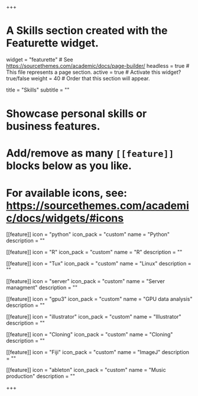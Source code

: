 +++
# A Skills section created with the Featurette widget.
widget = "featurette"  # See https://sourcethemes.com/academic/docs/page-builder/
headless = true  # This file represents a page section.
active = true  # Activate this widget? true/false
weight = 40  # Order that this section will appear.

title = "Skills"
subtitle = ""

# Showcase personal skills or business features.
# 
# Add/remove as many `[[feature]]` blocks below as you like.
# 
# For available icons, see: https://sourcethemes.com/academic/docs/widgets/#icons



[[feature]]
  icon = "python"
  icon_pack = "custom"
  name = "Python"
  description = ""  

[[feature]]
  icon = "R"
  icon_pack = "custom"
  name = "R"
  description = ""
  
[[feature]]
  icon = "Tux"
  icon_pack = "custom"
  name = "Linux"
  description = ""  

[[feature]]
  icon = "server"
  icon_pack = "custom"
  name = "Server managment"
  description = ""


[[feature]]
  icon = "gpu3"
  icon_pack = "custom"
  name = "GPU data analysis"
  description = ""
  

[[feature]]
  icon = "illustrator"
  icon_pack = "custom"
  name = "Illustrator"
  description = ""

  
[[feature]]
  icon = "Cloning"
  icon_pack = "custom"
  name = "Cloning"
  description = ""
  
[[feature]]
  icon = "Fiji"
  icon_pack = "custom"
  name = "ImageJ"
  description = ""
  
[[feature]]
  icon = "ableton"
  icon_pack = "custom"
  name = "Music production"
  description = ""

+++
